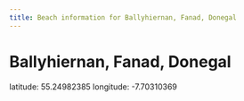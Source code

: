 ```yaml
---
title: Beach information for Ballyhiernan, Fanad, Donegal
---
```

# Ballyhiernan, Fanad, Donegal 

<div class="location-info">latitude: 55.24982385 longitude: -7.70310369</div>
<div></div>
